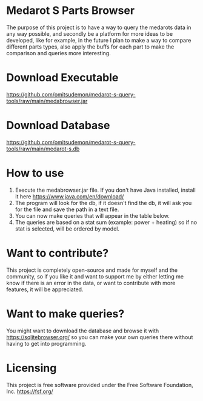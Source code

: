 # Medarot S Parts Browser
The purpose of this project is to have a way to query the medarots data in any way possible, and secondly be a platform for more ideas to be developed, like for example, in the future I plan to make a way to compare different parts types, also apply the buffs for each part to make the comparison and queries more interesting.

# Download Executable
https://github.com/omitsudemon/medarot-s-query-tools/raw/main/medabrowser.jar

# Download Database
https://github.com/omitsudemon/medarot-s-query-tools/raw/main/medarot-s.db

# How to use
1) Execute the medabrowser.jar file. If you don't have Java installed, install it here https://www.java.com/en/download/
2) The program will look for the db, if it doesn't find the db, it will ask you for the file and save the path in a text file.
3) You can now make queries that will appear in the table below.
4) The queries are based on a stat sum (example: power + heating) so if no stat is selected, will be ordered by model.

# Want to contribute?
This project is completely open-source and made for myself and the community, so if you like it and want to support me by either letting me know if there is an error in the data, or want to contribute with more features, it will be appreciated.

# Want to make queries?
You might want to download the database and browse it with https://sqlitebrowser.org/ so you can make your own queries there without having to get into programming.

# Licensing
 This project is free software provided under the Free Software Foundation, Inc. <https://fsf.org/>
